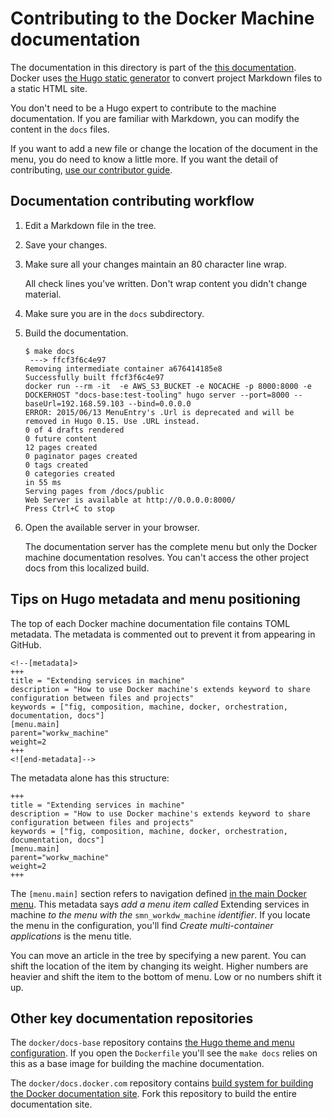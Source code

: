 <!--[metadata]>
+++
draft = true
title = "Machine README"
description = "Machine README"
keywords = ["Docker, documentation, manual, guide, reference, api"]
+++
<![end-metadata]-->

# Contributing to the Docker Machine documentation

The documentation in this directory is part of the [this documentation](https://docs.docker.com).  Docker uses [the Hugo static generator](http://gohugo.io/overview/introduction/) to convert project Markdown files to a static HTML site.

You don't need to be a Hugo expert to contribute to the machine documentation. If you are familiar with Markdown, you can modify the content in the `docs` files.  

If you want to add a new file or change the location of the document in the menu, you do need to know a little more.  If you want the detail of contributing, [use our contributor guide](http://docs.docker.com/project/make-a-contribution/).

## Documentation contributing workflow

1.  Edit a Markdown file in the tree.

2.  Save your changes.

3.  Make sure all your changes maintain an 80 character line wrap.

    All check lines you've written. Don't wrap content you didn't change material.

4.  Make sure you are in the `docs` subdirectory.

5.  Build the documentation.

        $ make docs
         ---> ffcf3f6c4e97
        Removing intermediate container a676414185e8
        Successfully built ffcf3f6c4e97
        docker run --rm -it  -e AWS_S3_BUCKET -e NOCACHE -p 8000:8000 -e DOCKERHOST "docs-base:test-tooling" hugo server --port=8000 --baseUrl=192.168.59.103 --bind=0.0.0.0
        ERROR: 2015/06/13 MenuEntry's .Url is deprecated and will be removed in Hugo 0.15. Use .URL instead.
        0 of 4 drafts rendered
        0 future content
        12 pages created
        0 paginator pages created
        0 tags created
        0 categories created
        in 55 ms
        Serving pages from /docs/public
        Web Server is available at http://0.0.0.0:8000/
        Press Ctrl+C to stop

6.  Open the available server in your browser.

    The documentation server has the complete menu but only the Docker machine
    documentation resolves.  You can't access the other project docs from this
    localized build.

## Tips on Hugo metadata and menu positioning

The top of each Docker machine documentation file contains TOML metadata. The metadata is commented out to prevent it from appearing in GitHub.

    <!--[metadata]>
    +++
    title = "Extending services in machine"
    description = "How to use Docker machine's extends keyword to share configuration between files and projects"
    keywords = ["fig, composition, machine, docker, orchestration, documentation, docs"]
    [menu.main]
    parent="workw_machine"
    weight=2
    +++
    <![end-metadata]-->  

The metadata alone has this structure:

    +++
    title = "Extending services in machine"
    description = "How to use Docker machine's extends keyword to share configuration between files and projects"
    keywords = ["fig, composition, machine, docker, orchestration, documentation, docs"]
    [menu.main]
    parent="workw_machine"
    weight=2
    +++

The `[menu.main]` section refers to navigation defined [in the main Docker menu](https://github.com/docker/docs-base/blob/hugo/config.toml). This metadata says _add a menu item called_ Extending services in machine _to the menu with the_ `smn_workdw_machine` _identifier_.  If you locate the menu in the configuration, you'll find _Create multi-container applications_ is the menu title.

You can move an article in the tree by specifying a new parent. You can shift the location of the item by changing its weight.  Higher numbers are heavier and shift the item to the bottom of menu. Low or no numbers shift it up.

## Other key documentation repositories

The `docker/docs-base` repository contains [the Hugo theme and menu configuration](https://github.com/docker/docs-base). If you open the `Dockerfile` you'll see the `make docs` relies on this as a base image for building the machine documentation.

The `docker/docs.docker.com` repository contains [build system for building the Docker documentation site](https://github.com/docker/docs.docker.com). Fork this repository to build the entire documentation site.
